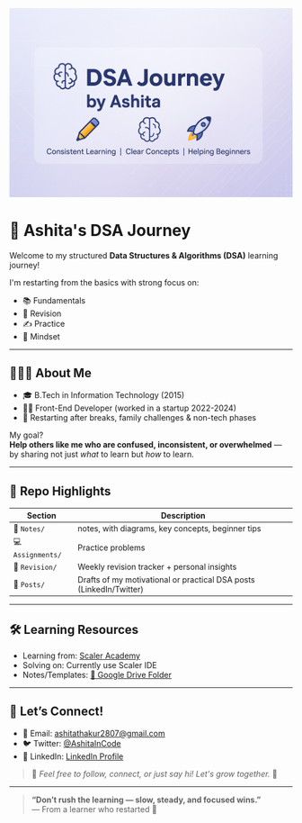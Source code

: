 ![DSA Journey](https://raw.githubusercontent.com/AshitaInCode/DSA-Journey/main/DSA_Journey_Banner.png)

# 🚀 Ashita's DSA Journey

Welcome to my structured **Data Structures & Algorithms (DSA)** learning journey!

I'm restarting from the basics with strong focus on:
- 📚 Fundamentals
- 🔁 Revision
- ✍️ Practice
- 🧠 Mindset

---

## 👩🏻‍💻 About Me

- 🎓 B.Tech in Information Technology (2015)
- 👩‍💻 Front-End Developer (worked in a startup 2022-2024)
- 🎯 Restarting after breaks, family challenges & non-tech phases

My goal?  
**Help others like me who are confused, inconsistent, or overwhelmed** — by sharing not just *what* to learn but *how* to learn.

---

## 📌 Repo Highlights

| Section | Description |
|--------|-------------|
| 📒 `Notes/` | notes, with diagrams, key concepts, beginner tips |
| 💻 `Assignments/` | Practice problems |
| 🔁 `Revision/` | Weekly revision tracker + personal insights |
| 🧵 `Posts/` | Drafts of my motivational or practical DSA posts (LinkedIn/Twitter) |

---

## 🛠️ Learning Resources

- Learning from: [Scaler Academy](https://www.scaler.com/)
- Solving on: Currently use Scaler IDE
- Notes/Templates: [📂 Google Drive Folder](https://drive.google.com/drive/folders/1F0_nAw4GGLyh4iyhUaVVpv-RVfCGM5cL)

---

## 🤝 Let’s Connect!

- 📧 Email: ashitathakur2807@gmail.com
- 🐦 Twitter: [@AshitaInCode]([https://twitter.com/](https://x.com/AshitaThakur5))
- 💼 LinkedIn: [LinkedIn Profile]([https://linkedin.com/in/](https://www.linkedin.com/in/ashita-thakur/))

> 💬 *Feel free to follow, connect, or just say hi! Let's grow together.* 🌱

---

> **“Don’t rush the learning — slow, steady, and focused wins.”**  
> — From a learner who restarted 🌸

